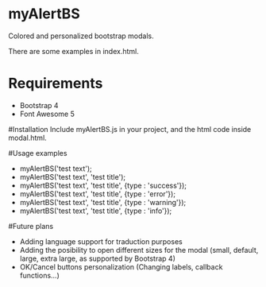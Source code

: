 # myAlertBS
Colored and personalized bootstrap modals.

There are some examples in index.html.

# Requirements
- Bootstrap 4
- Font Awesome 5

#Installation
Include myAlertBS.js in your project, and the html code inside modal.html.

#Usage examples
- myAlertBS('test text');
- myAlertBS('test text', 'test title');
- myAlertBS('test text', 'test title', {type : 'success'});
- myAlertBS('test text', 'test title', {type : 'error'});
- myAlertBS('test text', 'test title', {type : 'warning'});
- myAlertBS('test text', 'test title', {type : 'info'});

#Future plans
- Adding language support for traduction purposes
- Adding the posibility to open different sizes for the modal (small, default, large, extra large, as supported by Bootstrap 4)
- OK/Cancel buttons personalization (Changing labels, callback functions...)